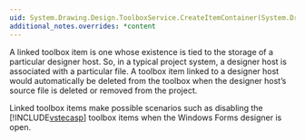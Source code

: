 ```yaml
---
uid: System.Drawing.Design.ToolboxService.CreateItemContainer(System.Drawing.Design.ToolboxItem,System.ComponentModel.Design.IDesignerHost)
additional_notes.overrides: *content
---
```


<p>A linked toolbox item is one whose existence is tied to the storage of a particular designer host. So, in a typical project system, a designer host is associated with a particular file. A toolbox item linked to a designer host would automatically be deleted from the toolbox when the designer host’s source file is deleted or removed from the project.  
  
 Linked toolbox items make possible scenarios such as disabling the [!INCLUDE[vstecasp](~/includes/vstecasp-md.md)] toolbox items when the Windows Forms designer is open.</p>



